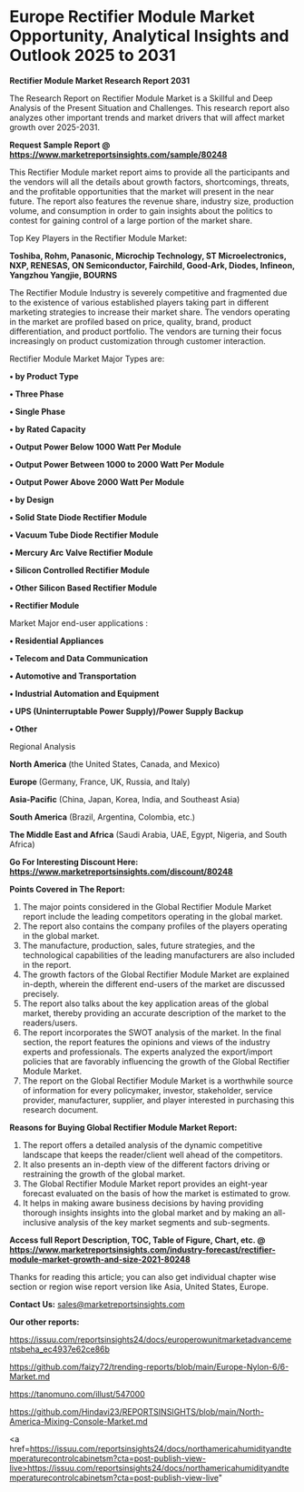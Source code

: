 # Europe Rectifier Module Market Opportunity, Analytical Insights and Outlook 2025 to 2031

<strong>Rectifier Module Market Research Report 2031</strong>

The Research Report on Rectifier Module Market is a Skillful and Deep Analysis of the Present Situation and Challenges. This research report also analyzes other important trends and market drivers that will affect market growth over 2025-2031.

<strong>Request Sample Report @ <a href=https://www.marketreportsinsights.com/sample/80248>https://www.marketreportsinsights.com/sample/80248</a></strong>

This Rectifier Module market report aims to provide all the participants and the vendors will all the details about growth factors, shortcomings, threats, and the profitable opportunities that the market will present in the near future. The report also features the revenue share, industry size, production volume, and consumption in order to gain insights about the politics to contest for gaining control of a large portion of the market share.

Top Key Players in the Rectifier Module Market:

<strong>Toshiba, Rohm, Panasonic, Microchip Technology, ST Microelectronics, NXP, RENESAS, ON Semiconductor, Fairchild, Good-Ark, Diodes, Infineon, Yangzhou Yangjie, BOURNS</strong>

The Rectifier Module Industry is severely competitive and fragmented due to the existence of various established players taking part in different marketing strategies to increase their market share. The vendors operating in the market are profiled based on price, quality, brand, product differentiation, and product portfolio. The vendors are turning their focus increasingly on product customization through customer interaction.

Rectifier Module Market Major Types are:

<strong>• by Product Type

• Three Phase

• Single Phase

• by Rated Capacity

• Output Power Below 1000 Watt Per Module

• Output Power Between 1000 to 2000 Watt Per Module

• Output Power Above 2000 Watt Per Module

• by Design

• Solid State Diode Rectifier Module

• Vacuum Tube Diode Rectifier Module

• Mercury Arc Valve Rectifier Module

• Silicon Controlled Rectifier Module

• Other Silicon Based Rectifier Module

• Rectifier Module</strong>

Market Major end-user applications :

<strong>• Residential Appliances

• Telecom and Data Communication

• Automotive and Transportation

• Industrial Automation and Equipment

• UPS (Uninterruptable Power Supply)/Power Supply Backup

• Other</strong>

Regional Analysis

</u><strong><b>North America</b></strong> (the United States, Canada, and Mexico)

<strong><b>Europe </b></strong>(Germany, France, UK, Russia, and Italy)

<strong><b>Asia-Pacific</b></strong> (China, Japan, Korea, India, and Southeast Asia)

<strong><b>South America</b></strong> (Brazil, Argentina, Colombia, etc.)

<strong><b>The Middle East and Africa</b></strong> (Saudi Arabia, UAE, Egypt, Nigeria, and South Africa)

<strong>Go For Interesting Discount Here: <a href=https://www.marketreportsinsights.com/discount/80248>https://www.marketreportsinsights.com/discount/80248</a></strong>

<strong>Points Covered in The Report:</strong>
<ol>
  <li>The major points considered in the Global Rectifier Module Market report include the leading competitors operating in the global market.</li>
  <li>The report also contains the company profiles of the players operating in the global market.</li>
  <li>The manufacture, production, sales, future strategies, and the technological capabilities of the leading manufacturers are also included in the report.</li>
  <li>The growth factors of the Global Rectifier Module Market are explained in-depth, wherein the different end-users of the market are discussed precisely.</li>
  <li>The report also talks about the key application areas of the global market, thereby providing an accurate description of the market to the readers/users.</li>
  <li>The report incorporates the SWOT analysis of the market. In the final section, the report features the opinions and views of the industry experts and professionals. The experts analyzed the export/import policies that are favorably influencing the growth of the Global Rectifier Module Market.</li>
  <li>The report on the Global Rectifier Module Market is a worthwhile source of information for every policymaker, investor, stakeholder, service provider, manufacturer, supplier, and player interested in purchasing this research document.</li>
</ol>
<strong>Reasons for Buying Global Rectifier Module Market Report:</strong>

<ol>
  <li>The report offers a detailed analysis of the dynamic competitive landscape that keeps the reader/client well ahead of the competitors.</li>
  <li>It also presents an in-depth view of the different factors driving or restraining the growth of the global market.</li>
  <li>The Global Rectifier Module Market report provides an eight-year forecast evaluated on the basis of how the market is estimated to grow.</li>
  <li>It helps in making aware business decisions by having providing thorough insights insights into the global market and by making an all-inclusive analysis of the key market segments and sub-segments.</li>
</ol>
<strong>Access full Report Description, TOC, Table of Figure, Chart, etc. @ <a href=https://www.marketreportsinsights.com/industry-forecast/rectifier-module-market-growth-and-size-2021-80248>https://www.marketreportsinsights.com/industry-forecast/rectifier-module-market-growth-and-size-2021-80248</a></strong>


Thanks for reading this article; you can also get individual chapter wise section or region wise report version like Asia, United States, Europe.

<strong>Contact Us:</strong>
sales@marketreportsinsights.com

<strong>Our other reports:</strong>

<a href=https://issuu.com/reportsinsights24/docs/europerowunitmarketadvancementsbeha_ec4937e62ce86b>https://issuu.com/reportsinsights24/docs/europerowunitmarketadvancementsbeha_ec4937e62ce86b</a>

<a href=https://github.com/faizy72/trending-reports/blob/main/Europe-Nylon-6/6-Market.md>https://github.com/faizy72/trending-reports/blob/main/Europe-Nylon-6/6-Market.md</a>

<a href=https://tanomuno.com/illust/547000>https://tanomuno.com/illust/547000</a>

<a href=https://github.com/Hindavi23/REPORTSINSIGHTS/blob/main/North-America-Mixing-Console-Market.md>https://github.com/Hindavi23/REPORTSINSIGHTS/blob/main/North-America-Mixing-Console-Market.md</a>

<a href=https://issuu.com/reportsinsights24/docs/northamericahumidityandtemperaturecontrolcabinetsm?cta=post-publish-view-live>https://issuu.com/reportsinsights24/docs/northamericahumidityandtemperaturecontrolcabinetsm?cta=post-publish-view-live</a>"
